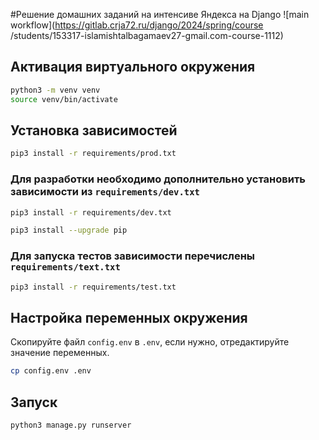 #Решение домашних заданий на интенсиве Яндекса на Django
![main workflow](https://gitlab.crja72.ru/django/2024/spring/course
/students/153317-islamishtalbagamaev27-gmail.com-course-1112)


## Активация виртуального окружения
```bash
python3 -m venv venv
source venv/bin/activate
```


## Установка зависимостей
```bash
pip3 install -r requirements/prod.txt
```


### Для разработки необходимо дополнительно установить зависимости из `requirements/dev.txt`
```bash
pip3 install -r requirements/dev.txt
```


```bash
pip3 install --upgrade pip
```



### Для запуска тестов зависимости перечислены `requirements/text.txt`
```bash
pip3 install -r requirements/test.txt
```
 


## Настройка переменных окружения
Скопируйте файл `config.env` в `.env`, если нужно, отредактируйте значение
переменных.
```bash
cp config.env .env
```
 

## Запуск
```bash
python3 manage.py runserver
```